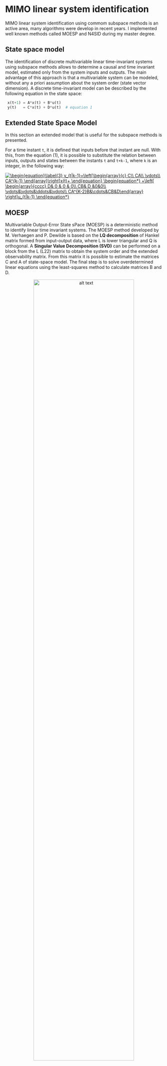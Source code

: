 # MIMO linear system identification

MIMO linear system identification using commom subspace methods is an active area, many algorithms were develop in recent years. I implemented well known methods called MOESP and N4SID during my master degree.

## State space model

The identification of discrete multivariable linear time-invariant systems using subspace methods allows to determine a causal and time invariant model, estimated only from the system inputs and outputs. The main advantage of this approach is that a multivariable system can be modeled, without any a priori assumption about the system order (state vector dimension). A discrete time-invariant model can be described by the following equation in the state space:

```python
 x(t+1) = A*x(t) + B*u(t)
 y(t)   = C*x(t) + D*u(t)  # equation 1
 ```

## Extended State Space Model

In this section an extended model that is useful for the subspace methods is presented.

For a time instant `t`, it is defined that inputs before that instant are null. With this, from the equation (1), it is possible to substitute the relation between inputs, outputs and states between the instants `t` and `t+k-1`, where `k` is an integer, in the following way:

<a href="https://www.codecogs.com/eqnedit.php?latex=\begin{equation}\label{3}&space;y_{t|k-1}=\left[\begin{array}{c}&space;C\\&space;CA\\&space;\vdots\\&space;CA^{k-1}&space;\end{array}\right]x(t)&plus;&space;\end{equation}&space;\begin{equation*}&space;&plus;\left[&space;\begin{array}{cccc}&space;D&&space;0&space;&&space;0&space;&&space;0\\&space;CB&&space;D&space;&0&0\\&space;\vdots&\vdots&\ddots&\vdots\\&space;CA^{K-2}B&\cdots&CB&D\end{array}&space;\right]u_{t|k-1}&space;\end{equation*}" target="_blank"><img src="https://latex.codecogs.com/gif.latex?\begin{equation}\label{3}&space;y_{t|k-1}=\left[\begin{array}{c}&space;C\\&space;CA\\&space;\vdots\\&space;CA^{k-1}&space;\end{array}\right]x(t)&plus;&space;\end{equation}&space;\begin{equation*}&space;&plus;\left[&space;\begin{array}{cccc}&space;D&&space;0&space;&&space;0&space;&&space;0\\&space;CB&&space;D&space;&0&0\\&space;\vdots&\vdots&\ddots&\vdots\\&space;CA^{K-2}B&\cdots&CB&D\end{array}&space;\right]u_{t|k-1}&space;\end{equation*}" title="\begin{equation}\label{3} y_{t|k-1}=\left[\begin{array}{c} C\\ CA\\ \vdots\\ CA^{k-1} \end{array}\right]x(t)+ \end{equation} \begin{equation*} +\left[ \begin{array}{cccc} D& 0 & 0 & 0\\ CB& D &0&0\\ \vdots&\vdots&\ddots&\vdots\\ CA^{K-2}B&\cdots&CB&D\end{array} \right]u_{t|k-1} \end{equation*}" /></a>



## MOESP

 Multivariable Output-Error State sPace (MOESP) is a deterministic method to identify linear time invariant systems. The MOESP method developed by M. Verhaegen and P. Dewilde is based on the **LQ decomposition** of Hankel matrix formed from input-output data, where L is lower triangular and Q is orthogonal. A **Singular Value Decomposition (SVD)** can be performed on a block from the L (L22) matrix to obtain the system order and the extended observability matrix. From this matrix it is possible to estimate the matrices C and A of state-space model. The final step is to solve overdetermined linear equations using the least-squares method to calculate matrices B and D.


 <p align="center">
 <img src="https://github.com/Alro10/MOESP-and-N4SID/blob/master/moesp_output.jpg" alt="alt text" width="80%" height="80%">
 </p>

 ## N4SID:

 Numerical Algorithms for Subspace State Space System Identification (N4SID) developed by P. Van Overschee and B. De Moor. The method stars with the oblique projection of the future outputs to past inputs and outputs into the future inputs direction. The second step is to apply the **LQ decomposition** and then the state vector can be computed by the **SVD**. Finally, it is possible to compute the matrices A, B, C and D of state-space model by using the least-squares method.

 <p align="center">
 <img src="https://github.com/Alro10/MOESP-and-N4SID/blob/master/n4sid_output.jpg" alt="alt text" width="80%" height="80%">
 </p>

## Testing
This is the available benchmark (MIMO dynamic system):

Second order system, matrix A is 4x4, B is 4x3, C is 2x4 and D is 2x4.

`system.m`: This generate the data, white noise as input.

`moespar.m`: MOESP function.

`n4sidkatamodar.m`: N4SID function.

`SETUPFUNCTIONS2.m`: run this file for see everything.

If you have questions or problems, please open an issue or, even better, fix the problem yourself and submit a pull request!

## Citing

If you use `MOESP-and-N4SID` in your research, you can cite it as follows:

```bibtex
@misc{robles2017subspace,
    author = {Alexander Robles},
    title = {MOESP-and-N4SID},
    year = {2017},
    publisher = {GitHub},
    journal = {GitHub repository},
    howpublished = {\url{https://github.com/Alro10/MOESP-and-N4SID}},
}
```
